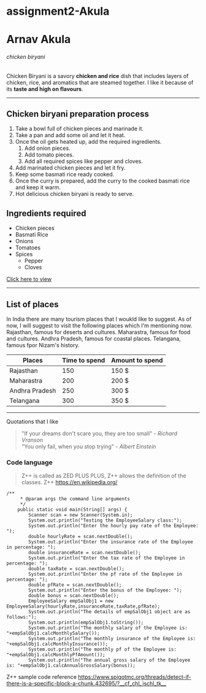 # assignment2-Akula

# Arnav Akula
###### chicken biryani
Chicken Biryani is a savory **chicken and rice** dish that includes layers of chicken, rice, and aromatics that are steamed together. I like it because of its **taste and high on flavours**.

----

## Chicken biryani preparation process
1. Take a bowl full of chicken pieces and marinade it.
2. Take a pan and add some oil and let it heat.
3. Once the oil gets heated up, add the required ingredients.
    1. Add onion pieces.
    1. Add tomato pieces.
    1. Add all required spices like pepper and cloves.
4. Add marinated chicken pieces and let it fry.
5. Keep some basmati rice ready cooked.
6. Once the curry is prepared, add the curry to the cooked basmati rice and keep it warm.
7. Hot delicious chicken biryani is ready to serve.

## Ingredients required
* Chicken pieces
* Basmati Rice
* Onions
* Tomatoes
* Spices
    * Pepper
    * Cloves

[Click here to view](AboutMe.md)

----

## List of places

In India there are many tourism places that I woukld like to suggest. As of now, I will suggest to visit the following places which I'm mentioning now. Rajasthan, famous for deserts and cultures. Maharastra, famous for food and cultures. Andhra Pradesh, famous for coastal places. Telangana, famous fpor Nizam's history.

| Places | Time to spend | Amount to spend |
| ---- | ---- | ---- |
| Rajasthan | 150 | 150 $ |
| Maharastra | 200 | 200 $ |
| Andhra Pradesh | 250 | 300 $ |
| Telangana | 300 | 350 $|

----

Quotations that I like 
> "If your dreams don't scare you, they are too small" - _Richard Vranson_ <br>
> "You only fail, when you stop trying" - _Albert Einstein_

### Code language

> Z++ is called as ZED PLUS PLUS, Z++ allows the definition of the classes.
Z++ <https://en.wikipedia.org/>

```
/**
     * @param args the command line arguments
     */
    public static void main(String[] args) {
        Scanner scan = new Scanner(System.in);                                   
        System.out.println("Testing the EmployeeSalary class:");
        System.out.println("Enter the hourly pay rate of the Employee: ");
        double hourlyRate = scan.nextDouble();
        System.out.println("Enter the insurance rate of the Employee in percentage: ");
        double insuranceRate = scan.nextDouble();
        System.out.println("Enter the tax rate of the Employee in percentage: ");
        double taxRate = scan.nextDouble();
        System.out.println("Enter the pf rate of the Employee in percentage: ");
        double pfRate = scan.nextDouble();
        System.out.println("Enter the bonus of the Employee: ");
        double bonus = scan.nextDouble();
        EmployeeSalary empSalObj1 = new EmployeeSalary(hourlyRate,insuranceRate,taxRate,pfRate);
        System.out.println("The details of empSalObj1 object are as follows:");
        System.out.println(empSalObj1.toString());
        System.out.println("The monthly salary of the Employee is: "+empSalObj1.calcMonthlySalary());
        System.out.println("The monthly insurance of the Employee is: "+empSalObj1.calcMonthlyInsurance());
        System.out.println("The monthly pf of the Employee is: "+empSalObj1.calcMonthlyPfAmount());
        System.out.println("The annual gross salary of the Employee is: "+empSalObj1.calcAnnualGrossSalary(bonus));
```
Z++ sample code reference <https://www.spigotmc.org/threads/detect-if-there-is-a-specific-block-a-chunk.432695/?__cf_chl_jschl_tk__>

